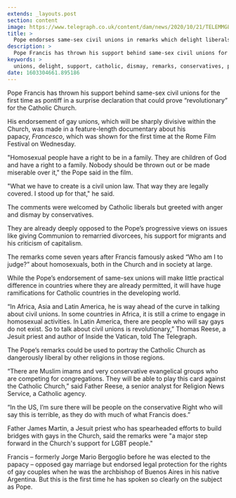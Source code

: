 ```yaml
--- 
extends: _layouts.post 
section: content 
image: https://www.telegraph.co.uk/content/dam/news/2020/10/21/TELEMMGLPICT000242460513_trans_NvBQzQNjv4Bq9PikuTrmQO3f57XLkA28TD4j_pzHzKJn-BH8vC3reVA.jpeg?impolicy=logo-overlay 
title: > 
  Pope endorses same-sex civil unions in remarks which delight liberals but dismay conservatives 
description: > 
  Pope Francis has thrown his support behind same-sex civil unions for the first time as pontiff in a surprise declaration that could prove “revolutionary” for the Catholic Church.“In Africa, Asia and Latin America, he is way ahead of the curve in talking about civil unions.So to talk about civil unions is revolutionary,” Thomas Reese, a Jesuit priest and author of Inside the Vatican, told The Telegraph.The Pope’s remarks could be used to portray the Catholic Church as dangerously liberal by other religions in those regions.They will be able to play this card against the Catholic Church,” said Father Reese, a senior analyst for Religion News Service, a Catholic agency. 
keywords: > 
  unions, delight, support, catholic, dismay, remarks, conservatives, popes, civil, liberals, right, church, endorses, pope, gay, samesex 
date: 1603304661.895186 
--- 
```

<div><p>Pope Francis has thrown his support behind same-sex civil unions for the first time as pontiff in a surprise declaration that could prove &#8220;revolutionary&#8221; for the Catholic Church.</p>
<p>His endorsement of gay unions, which will be sharply divisive within the Church, was made in a feature-length documentary about his papacy,&#160;<i>Francesco</i>, which was shown for the first time at the Rome Film Festival on Wednesday.</p>
<p>"Homosexual people have a right to be in a family. They are children of God and have a right to a family. Nobody should be thrown out or be made miserable over it," the Pope said in the film.</p>
<p>"What we have to create is a civil union law. That way they are legally covered. I stood up for that," he said.</p>
<p>The comments were welcomed by Catholic liberals but greeted with anger and dismay by conservatives.</p>
<p>They are already deeply opposed to the Pope&#8217;s progressive views on issues like giving Communion to remarried divorcees, his support for migrants and his criticism of capitalism.</p>
<p>The remarks come seven years after Francis famously asked &#8220;Who am I to judge?&#8221; about homosexuals, both in the Church and in society at large.</p>
<p>While the Pope&#8217;s endorsement of same-sex unions will make little practical difference in countries where they are already permitted, it will have huge ramifications for Catholic countries in the developing world.</p>
<p>&#8220;In Africa, Asia and Latin America, he is way ahead of the curve in talking about civil unions. In some countries in Africa, it is still a crime to engage in homosexual activities. In Latin America, there are people who will say gays do not exist. So to talk about civil unions is revolutionary,&#8221; Thomas Reese, a Jesuit priest and author of&#160;Inside the Vatican, told The Telegraph.</p>
<p>The Pope&#8217;s remarks could be used to portray the Catholic Church as dangerously liberal by other religions in those regions.</p>
<p>&#8220;There are Muslim imams and very conservative evangelical groups who are competing for congregations. They will be able to play this card against the Catholic Church,&#8221; said Father Reese, a senior analyst for Religion News Service, a Catholic agency.&#160;</p>
<p>&#8220;In the US, I&#8217;m sure there will be people on the conservative Right who will say this is terrible, as they do with much of what Francis does.&#8221;</p>
<p>Father James Martin, a Jesuit priest who has spearheaded efforts to build bridges with gays in the Church, said the remarks were "a major step forward in the Church's support for LGBT people."</p>
<p>Francis &#8211; formerly Jorge Mario Bergoglio before he was elected to the papacy &#8211; opposed gay marriage but endorsed legal protection for the rights of gay couples when he was the archbishop of Buenos Aires in his native Argentina. But this is the first time he has spoken so clearly on the subject as Pope.</p>
</div>